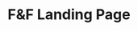 # F&F Landing Page

[VIEW ONLINE]: https://landingpagefandf.firebaseapp.com/landing

[LICENSE]: ./LICENSE.md
[version-badge]: https://img.shields.io/badge/version-1.0.0-blue.svg
[license-badge]: https://img.shields.io/badge/license-MIT-blue.svg
